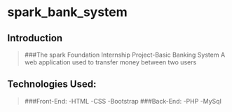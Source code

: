 # spark_bank_system

## Introduction
> ###The spark Foundation Internship Project-Basic Banking System
>A web application used to transfer money between two users

## Technologies Used:
> ###Front-End:
-HTML
-CSS
-Bootstrap
> ###Back-End:
-PHP
-MySql
